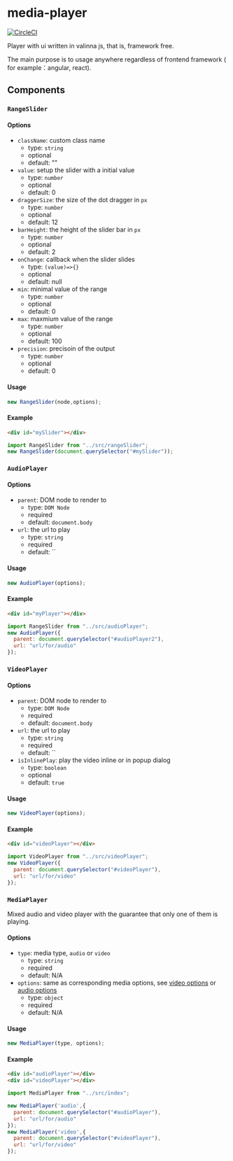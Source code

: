 # media-player

[![CircleCI](https://circleci.com/gh/wayou/media-player.svg?style=svg)](https://circleci.com/gh/wayou/media-player)

Player with ui written in valinna js, that is, framework free.

The main purpose is to usage anywhere regardless of frontend framework ( for example：angular, react).

## Components

### `RangeSlider`

#### Options

- `className`: custom class name
  - type: `string`
  - optional
  - default: ""
- `value`: setup the slider with a initial value
  - type: `number`
  - optional
  - default: 0
- `draggerSize`: the size of the dot dragger in `px`
  - type: `number`
  - optional
  - default: 12
- `barHeight`: the height of the slider bar in `px`
  - type: `number`
  - optional
  - default: 2
- `onChange`: callback when the slider slides
  - type: `(value)=>{}`
  - optional
  - default: null
- `min`: minimal value of the range
  - type: `number`
  - optional
  - default: 0
- `max`: maxmium value of the range
  - type: `number`
  - optional
  - default: 100
- `precision`: precisoin of the output
  - type: `number`
  - optional
  - default: 0

#### Usage

```js
new RangeSlider(node,options);
```

#### Example

```html
<div id="mySlider"></div>
```

```js
import RangeSlider from "../src/rangeSlider";
new RangeSlider(document.querySelector("#mySlider"));
```

### `AudioPlayer`

#### Options

- `parent`: DOM node to render to
  - type: `DOM Node`
  - required
  - default: `document.body`
- `url`: the url to play
  - type: `string`
  - required
  - default: ``


#### Usage

```js
new AudioPlayer(options);
```

#### Example

```html
<div id="myPlayer"></div>
```

```js
import RangeSlider from "../src/audioPlayer";
new AudioPlayer({
  parent: document.querySelector("#audioPlayer2"),
  url: "url/for/audio"
});
```

### `VideoPlayer`

#### Options

- `parent`: DOM node to render to
  - type: `DOM Node`
  - required
  - default: `document.body`
- `url`: the url to play
  - type: `string`
  - required
  - default: ``
- `isInlinePlay`: play the video inline or in popup dialog
  - type: `boolean`
  - optional
  - default: `true`

#### Usage

```js
new VideoPlayer(options);
```

#### Example

```html
<div id="videoPlayer"></div>
```

```js
import VideoPlayer from "../src/videoPlayer";
new VideoPlayer({
  parent: document.querySelector("#videoPlayer"),
  url: "url/for/video"
});
```

### `MediaPlayer`

Mixed audio and video player with the guarantee that only one of them is playing.

#### Options

- `type`: media type, `audio` or `video`
  - type: `string`
  - required
  - default: N/A
- `options`: same as corresponding media options, see [video options][video-options] or [audio options][audio-options]
  - type: `object`
  - required
  - default: N/A

[video-options]: #options-2
[audio-options]: #options-1

#### Usage

```js
new MediaPlayer(type, options);
```

#### Example

```html
<div id="audioPlayer"></div>
<div id="videoPlayer"></div>
```

```js
import MediaPlayer from "../src/index";

new MediaPlayer('audio',{
  parent: document.querySelector("#audioPlayer"),
  url: "url/for/audio"
});
new MediaPlayer('video',{
  parent: document.querySelector("#videoPlayer"),
  url: "url/for/video"
});
```
